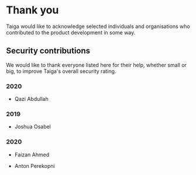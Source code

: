 # Thank you

Taiga would like to acknowledge selected individuals and organisations who
contributed to the product development in some way.

## Security contributions

We would like to thank everyone listed here for their help, whether small or
big, to improve Taiga's overall security rating.

### 2020

- Qazi Abdullah

### 2019

- Joshua Osabel

### 2020

- Faizan Ahmed

- Anton Perekopni
